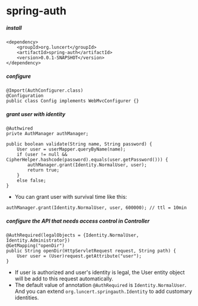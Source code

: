 # spring-auth
##### install
```
<dependency>
    <groupId>org.luncert</groupId>
    <artifactId>spring-auth</artifactId>
    <version>0.0.1-SNAPSHOT</version>
</dependency>
```
##### configure
```
@Import(AuthConfigurer.class)
@Configuration
public class Config implements WebMvcConfigurer {}
```
##### grant user with identity
```
@Authwired
privte AuthManager authManager;

public boolean validate(String name, String password) {
    User user = userMapper.queryByName(name);
    if (user != null && CipherHelper.hashcode(password).equals(user.getPassword())) {
        authManager.grant(Identity.NormalUser, user);
        return true;
    }
    else false;
}
```
* You can grant user with survival time like this:
```
authManager.grant(Identity.NormalUser, user, 600000); // ttl = 10min
```
##### configure the API that needs access control in Controller
```
@AuthRequired(legalObjects = {Identity.NormalUser, Identity.Administrator})
@GetMapping("openDir")
public String openDir(HttpServletRequest request, String path) {
    User user = (User)request.getAttribute("user");
}
```
* If user is authorized and user's identity is legal, the User entity object will be add to this request automatically.
* The default value of annotation ```@AuthRequired``` is ```Identity.NormalUser```. And you can extend ```org.luncert.springauth.Identity``` to add customary identities.